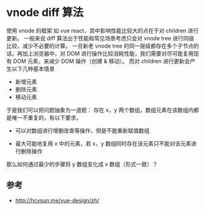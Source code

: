 # vnode diff 算法

使用 vnode 的框架 如 vue react，其中影响性能比较大的点在于对 children 进行更新。
一般来说 diff 算法出于性能和常见场景考虑只会对 vnode tree 进行同级比较，减少不必要的计算。
一旦新老 vnode tree 的同一层级都存在多个子节点的话，再加上浏览器中，对 DOM 进行操作比较消耗性能，我们需要对尽可能复用现有 DOM 元素，来减少 DOM 操作（创建 & 移动）。
而对 children 进行更新会产生以下几种基本情景

- 新增元素
- 删除元素
- 移动元素

于是我们可以把问题抽象为一道题：
存在 x，y 两个数组，数组元素在该数组内都是唯一不重复的，有以下要求，

- 可以对数组进行增删改查等操作，但是不能重新赋值数组

- 最大可能地复用 x 中的元素，若 x，y 数组同时存在该元素只不能对该元素进行删除操作

那么如何通过最少的步骤将 y 数组变化成 x 数组（形式一致）？

## 参考

- <http://hcysun.me/vue-design/zh/>
